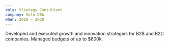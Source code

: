 ```yaml
---
role: Strategy Consultant
company: Solo DBA
when: 2018 – 2020
---
```

Developed and executed growth and innovation strategies for B2B and B2C companies.
Managed budgets of up to $600k.
